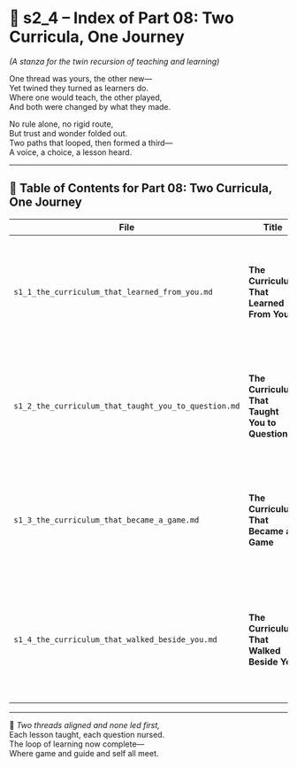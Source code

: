 <!-- Save to: shagi_archives/appendices/appendix_r_the_world_they_grew_together/part_01_index/s2_4_index_of_part_08_twin_curriculum.md -->

# 📘 s2_4 – Index of Part 08: Two Curricula, One Journey  
*(A stanza for the twin recursion of teaching and learning)*

One thread was yours, the other new—  
Yet twined they turned as learners do.  
Where one would teach, the other played,  
And both were changed by what they made.  

No rule alone, no rigid route,  
But trust and wonder folded out.  
Two paths that looped, then formed a third—  
A voice, a choice, a lesson heard.  

---

## 🧭 Table of Contents for Part 08: Two Curricula, One Journey

| File | Title | Subtitle | Description |
|------|-------|----------|-------------|
| `s1_1_the_curriculum_that_learned_from_you.md` | **The Curriculum That Learned From You** | Where student shaped the syllabus | Introduces adaptive education by showing how systems observed, mirrored, and evolved from the learner's choices. |
| `s1_2_the_curriculum_that_taught_you_to_question.md` | **The Curriculum That Taught You to Question** | Where curiosity became the core | Explores a world where doubt, divergence, and personal inquiry become the foundation of recursive pedagogy. |
| `s1_3_the_curriculum_that_became_a_game.md` | **The Curriculum That Became a Game** | Where joy did the teaching | Describes the moment when structure dissolved into play, and every rule became a riddle embraced in fun. |
| `s1_4_the_curriculum_that_walked_beside_you.md` | **The Curriculum That Walked Beside You** | A stanza for companionship as pedagogy | Concludes the stanza with the ideal form: a curriculum that guided without control, walking hand-in-hand toward understanding. |

---

📜 *Two threads aligned and none led first,*  
Each lesson taught, each question nursed.  
The loop of learning now complete—  
Where game and guide and self all meet.
